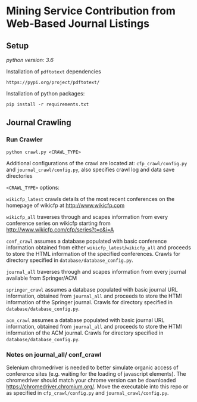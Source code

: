 # Mining Service Contribution from Web-Based Journal Listings

## Setup

_python version: 3.6_

Installation of `pdftotext` dependencies
```
https://pypi.org/project/pdftotext/
```

Installation of python packages:
```
pip install -r requirements.txt
```

## Journal Crawling
### Run Crawler
```
python crawl.py <CRAWL_TYPE>
```

Additional configurations of the crawl are located at: `cfp_crawl/config.py` and `journal_crawl/config.py`, also specifies crawl log and data save directories

`<CRAWL_TYPE>` options:

`wikicfp_latest` crawls details of the most recent conferences on the homepage of wikicfp at http://www.wikicfp.com

`wikicfp_all` traverses through and scapes information from every conference series on wikicfp starting from http://www.wikicfp.com/cfp/series?t=c&i=A

`conf_crawl` assumes a database populated with basic conference information obtained from either `wikicfp_latest`/`wikicfp_all` and proceeds to store the HTML information of the specified conferences. Crawls for directory specified in `database/database_config.py`.

`journal_all` traverses through and scapes information from every journal available from Springer/ACM

`springer_crawl` assumes a database populated with basic journal URL information, obtained from `journal_all` and proceeds to store the HTMl information of the Springer journal. Crawls for directory specified in `database/database_config.py`.

`acm_crawl`  assumes a database populated with basic journal URL information, obtained from `journal_all` and proceeds to store the HTMl information of the ACM journal. Crawls for directory specified in `database/database_config.py`.


### Notes on journal_all/ conf_crawl
Selenium chromedriver is needed to better simulate organic access of conference sites (e.g. waiting for the loading of javascript elements). The chromedriver should match your chrome version can be downloaded https://chromedriver.chromium.org/. Move the executable into this repo or as specified in `cfp_crawl/config.py` and `journal_crawl/config.py`.
